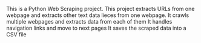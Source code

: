 This is a Python Web Scraping project. This project extracts URLs from one webpage and 
extracts other text data lieces from one webpage. 
It crawls multiple webpages and extracts data from each of them 
It handles navigation links and move to next pages 
It saves the scraped data into a CSV file 
